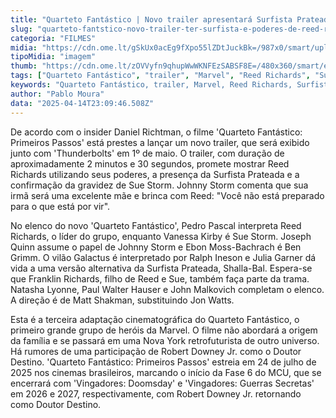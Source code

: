 ```yaml
---
title: "Quarteto Fantástico | Novo trailer apresentará Surfista Prateada e poderes de Reed Richards"
slug: "quarteto-fantstico-novo-trailer-ter-surfista-e-poderes-de-reed-richards"
categoria: "FILMES"
midia: "https://cdn.ome.lt/gSkUx0acEg9fXpo55lZDtJuckBk=/987x0/smart/uploads/conteudo/fotos/Design_sem_nome_-_2025-04-14T195403.222.png"
tipoMidia: "imagem"
thumb: "https://cdn.ome.lt/zOVVyfn9qhupWwWKNFEzSABSF8E=/480x360/smart/extras/conteudos/Design_sem_nome_-_2025-04-14T195403.222.png"
tags: ["Quarteto Fantástico", "trailer", "Marvel", "Reed Richards", "Surfista Prateada", "Sue Storm gravidez"]
keywords: "Quarteto Fantástico, trailer, Marvel, Reed Richards, Surfista Prateada, Sue Storm gravidez"
author: "Pablo Moura"
data: "2025-04-14T23:09:46.508Z"
---
```


De acordo com o insider Daniel Richtman, o filme 'Quarteto Fantástico: Primeiros Passos' está prestes a lançar um novo trailer, que será exibido junto com 'Thunderbolts' em 1º de maio. O trailer, com duração de aproximadamente 2 minutos e 30 segundos, promete mostrar Reed Richards utilizando seus poderes, a presença da Surfista Prateada e a confirmação da gravidez de Sue Storm. Johnny Storm comenta que sua irmã será uma excelente mãe e brinca com Reed: "Você não está preparado para o que está por vir".

No elenco do novo 'Quarteto Fantástico', Pedro Pascal interpreta Reed Richards, o líder do grupo, enquanto Vanessa Kirby é Sue Storm. Joseph Quinn assume o papel de Johnny Storm e Ebon Moss-Bachrach é Ben Grimm. O vilão Galactus é interpretado por Ralph Ineson e Julia Garner dá vida a uma versão alternativa da Surfista Prateada, Shalla-Bal. Espera-se que Franklin Richards, filho de Reed e Sue, também faça parte da trama. Natasha Lyonne, Paul Walter Hauser e John Malkovich completam o elenco. A direção é de Matt Shakman, substituindo Jon Watts.

Esta é a terceira adaptação cinematográfica do Quarteto Fantástico, o primeiro grande grupo de heróis da Marvel. O filme não abordará a origem da família e se passará em uma Nova York retrofuturista de outro universo. Há rumores de uma participação de Robert Downey Jr. como o Doutor Destino. 'Quarteto Fantástico: Primeiros Passos' estreia em 24 de julho de 2025 nos cinemas brasileiros, marcando o início da Fase 6 do MCU, que se encerrará com 'Vingadores: Doomsday' e 'Vingadores: Guerras Secretas' em 2026 e 2027, respectivamente, com Robert Downey Jr. retornando como Doutor Destino.